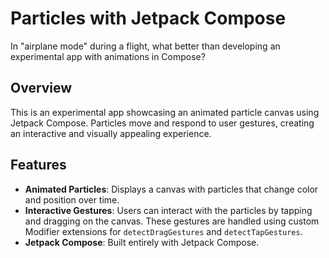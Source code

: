 # Particles with Jetpack Compose
In "airplane mode" during a flight, what better than developing an experimental app with animations in Compose?
## Overview
This is an experimental app showcasing an animated particle canvas using Jetpack Compose. Particles move and respond to user gestures, creating an interactive and visually appealing experience.

## Features
- **Animated Particles**: Displays a canvas with particles that change color and position over time.
- **Interactive Gestures**: Users can interact with the particles by tapping and dragging on the canvas. These gestures are handled using custom Modifier extensions for `detectDragGestures` and `detectTapGestures`.
- **Jetpack Compose**: Built entirely with Jetpack Compose.
